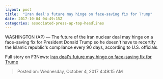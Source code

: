 ```yaml
---
layout: post
title:  "Iran deal's future may hinge on face-saving fix for Trump"
date: 2017-10-04 04:49:15Z
categories: associated-press-ap-top-headlines
---
```


WASHINGTON (AP) — The future of the Iran nuclear deal may hinge on a face-saving fix for President Donald Trump so he doesn't have to recertify the Islamic republic's compliance every 90 days, according to U.S. officials.


Full story on F3News: [Iran deal's future may hinge on face-saving fix for Trump](http://www.f3nws.com/n/2ajzrC)

> Posted on: Wednesday, October 4, 2017 4:49:15 AM
